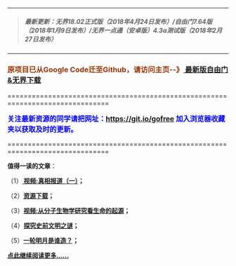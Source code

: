 ***
>##### 最新更新：无界18.02正式版（2018年4月24日发布）/自由门7.64版（2018年1月9日发布）/无界一点通（安卓版）4.3a测试版（2018年2月27日发布）
***

<h3><font color="#993300"> 原项目已从Google Code迁至Github，请访问主页--》<a href="https://github.com/sglfree/freesky/wiki/%E8%87%AA%E7%94%B1%E9%97%A8%E6%9C%80%E6%96%B0%E7%89%88%E4%B8%8B%E8%BD%BD-%E6%97%A0%E7%95%8C%E6%B5%8F%E8%A7%88%E6%9C%80%E6%96%B0%E6%AD%A3%E5%BC%8F%E7%89%88%E4%B8%8B%E8%BD%BD-%E7%BF%BB%E5%A2%99%E8%BD%AF%E4%BB%B6%E4%B8%8B%E8%BD%BD" target="_blank"> 最新版自由门&无界下载</a></font></h3>
<p>===============================================================================</p>
<font color="blue" size="3"><strong>关注最新资源的同学请把网址：<font color="#993300"><a href="https://git.io/gofree" target="_blank">https://git.io/gofree</a> </font>加入浏览器收藏夹以获取及时的更新。</strong></font>
<p>===============================================================================</p>
<p><strong>值得一读的文章</strong>：</p>
<p>（1）<strong><a href="http://freeskygo.aobook.men/index.php?id=b1" target="_blank"> 视频:真相报道（一）</a>；</strong></p>
<p>（2）<strong><a href="http://freeskygo.aobook.men/index.php?id=a4" target="_blank">资源下载</a>；</strong></p>
<p>（3）<strong><a href="http://freeskygo.aobook.men/index.php?id=b3" target="_blank">视频:从分子生物学研究看生命的起源</a>；</strong></p>
<p>（4）<strong><a href="http://freeskygo.aobook.men/index.php?id=b4" target="_blank">探究史前文明之谜</a>；</strong></p>
<p>（5）<strong><a href="http://freeskygo.aobook.men/index.php?id=b6" target="_blank">一轮明月是谁造？</a>；</strong></p>
<p><strong><a href="http://freeskygo.aobook.men/index.php?id=b7" target="_blank">点此继续阅读更多……</a></strong></p>

